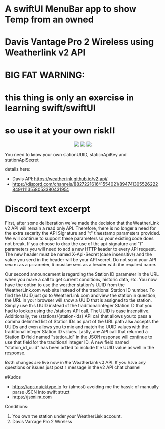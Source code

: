 # A swiftUI MenuBar app to show Temp from an owned 
# Davis Vantage Pro 2 Wireless using Weatherlink v2 API

# BIG FAT WARNING:
# this thing is only an exercise in learning swift/swiftUI 
# so use it at your own risk!!
<p align="center">
    <img src="https://img.shields.io/badge/macOS-14.2-brightgreen.svg" />
    <img src="https://img.shields.io/badge/Xcode-15.1-brightgreen.svg" />
    <img src="https://img.shields.io/badge/Swift-5.9.2-brightgreen.svg" />
</p>

You need to know your own stationUUID, stationApiKey and stationApiSecret

details here:

* Davis API: https://weatherlink.github.io/v2-api/
* https://discord.com/channels/882722161641554021/894741305526222849/1113558053380431954

# Discord text excerpt



First, after some deliberation we've made the decision that the WeatherLink v2 API will remain a read only API. Therefore, there is no longer a need for the extra security the API Signature and "t" timestamp parameters provided. We will continue to support these parameters so your existing code does not break. If you choose to drop the use of the api-signature and "t" parameters you will need to add a new HTTP header to every API request. The new header must be named X-Api-Secret (case insensitive) and the value you send in the header will be your API secret. Do not send your API secret as a parameter, it must be sent as a header with the required name.

Our second announcement is regarding the Station ID parameter in the URL when you make a call to get current conditions, historic data, etc. You now have the option to use the weather station's UUID from the WeatherLink.com web site instead of the traditional Station ID number. To find the UUID just go to WeatherLink.com and view the station in question, the URL in your browser will show a UUID that is assigned to the station. Simply use this UUID instead of the traditional integer Station ID that you had to lookup using the /stations API call. The UUID is case insensitive. Additionally, the /stations/{station-ids} API call that allows you to pass a comma delimited list of Station IDs as part of the URL path also accepts the UUIDs and even allows you to mix and match the UUID values with the traditional integer Station ID values. Lastly, any API call that returned a Station ID field named "station_id" in the JSON response will continue to use that field for the traditional integer ID. A new field named "station_id_uuid" has been added to include the UUID value as well in the response.

Both changes are live now in the WeatherLink v2 API. If you have any questions or issues just post a message in the v2 API chat channel

#Kudos

* https://app.quicktype.io for (almost) avoiding me the hassle of manually parse JSON into swift struct
* https://jsonlint.com


Conditions:
1) You own the station under your WeatherLink account.
2) Davis Vantage Pro 2  Wireless

